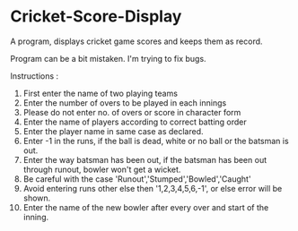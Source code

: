 # Cricket-Score-Display
A program, displays cricket game scores and keeps them as record.

Program can be a bit mistaken. I'm trying to fix bugs.

Instructions :
1. First enter the name of two playing teams
2. Enter the number of overs to be played in each innings
3. Please do not enter no. of overs or score in character form
4. Enter the name of players according to correct batting order
5. Enter the player name in same case as declared.
6. Enter -1 in the runs, if the ball is dead, white or no ball or the batsman is out.
7. Enter the way batsman has been out, if the batsman has been out through runout, bowler won't get a wicket.
8. Be careful with the case 'Runout','Stumped','Bowled','Caught'
9. Avoid entering runs other else then '1,2,3,4,5,6,-1', or else error will be shown.
10. Enter the name of the new bowler after every over and start of the inning.
